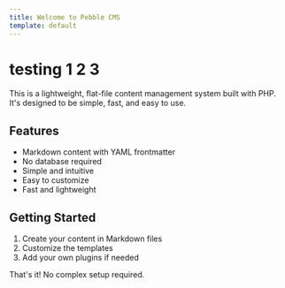 ```yaml
---
title: Welcome to Pebble CMS
template: default
---
```


# testing 1 2 3

This is a lightweight, flat-file content management system built with PHP. It's designed to be simple, fast, and easy to use.

## Features

- Markdown content with YAML frontmatter
- No database required
- Simple and intuitive
- Easy to customize
- Fast and lightweight

## Getting Started

1. Create your content in Markdown files
2. Customize the templates
3. Add your own plugins if needed

That's it! No complex setup required. 